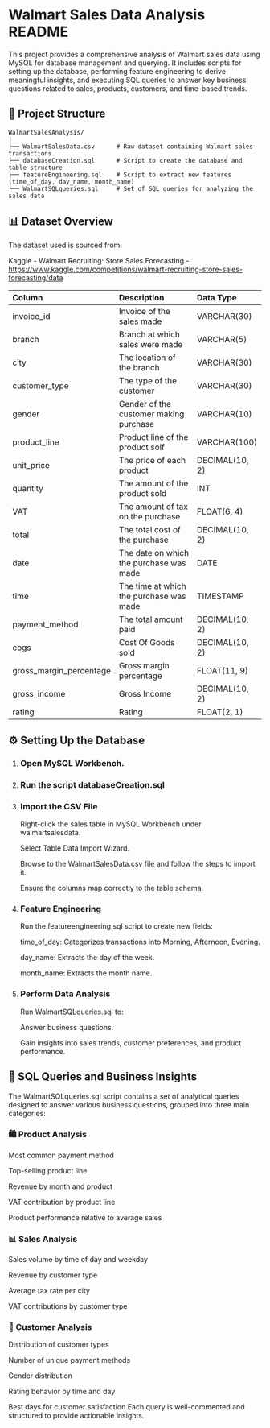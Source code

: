 # Walmart Sales Data Analysis README
This project provides a comprehensive analysis of Walmart sales data using MySQL for database management and querying. 
It includes scripts for setting up the database, performing feature engineering to derive meaningful insights, 
and executing SQL queries to answer key business questions related to sales, products, customers, and time-based trends.


## 📁 Project Structure
    WalmartSalesAnalysis/
    │
    ├── WalmartSalesData.csv      # Raw dataset containing Walmart sales transactions
    ├── databaseCreation.sql      # Script to create the database and table structure
    ├── featureEngineering.sql    # Script to extract new features (time_of_day, day_name, month_name)
    └── WalmartSQLqueries.sql     # Set of SQL queries for analyzing the sales data

## 📊 Dataset Overview
The dataset used is sourced from:

Kaggle - Walmart Recruiting: Store Sales Forecasting - https://www.kaggle.com/competitions/walmart-recruiting-store-sales-forecasting/data



| Column                  | Description                             | Data Type      |
| :---------------------- | :-------------------------------------- | :------------- |
| invoice_id              | Invoice of the sales made               | VARCHAR(30)    |
| branch                  | Branch at which sales were made         | VARCHAR(5)     |
| city                    | The location of the branch              | VARCHAR(30)    |
| customer_type           | The type of the customer                | VARCHAR(30)    |
| gender                  | Gender of the customer making purchase  | VARCHAR(10)    |
| product_line            | Product line of the product solf        | VARCHAR(100)   |
| unit_price              | The price of each product               | DECIMAL(10, 2) |
| quantity                | The amount of the product sold          | INT            |
| VAT                 | The amount of tax on the purchase       | FLOAT(6, 4)    |
| total                   | The total cost of the purchase          | DECIMAL(10, 2) |
| date                    | The date on which the purchase was made | DATE           |
| time                    | The time at which the purchase was made | TIMESTAMP      |
| payment_method                 | The total amount paid                   | DECIMAL(10, 2) |
| cogs                    | Cost Of Goods sold                      | DECIMAL(10, 2) |
| gross_margin_percentage | Gross margin percentage                 | FLOAT(11, 9)   |
| gross_income            | Gross Income                            | DECIMAL(10, 2) |
| rating                  | Rating                                  | FLOAT(2, 1)    |



## ⚙️ Setting Up the Database
1. ### Open MySQL Workbench. 
2. ### Run the script databaseCreation.sql
3. ### Import the CSV File

      Right-click the sales table in MySQL Workbench under walmartsalesdata.
   
      Select Table Data Import Wizard.
   
      Browse to the WalmartSalesData.csv file and follow the steps to import it.
   
      Ensure the columns map correctly to the table schema.

4. ### Feature Engineering

    Run the featureengineering.sql script to create new fields:

    time_of_day: Categorizes transactions into Morning, Afternoon, Evening.

    day_name: Extracts the day of the week.

    month_name: Extracts the month name.

5. ### Perform Data Analysis

    Run WalmartSQLqueries.sql to:

    Answer business questions.

    Gain insights into sales trends, customer preferences, and product performance.

## 🧠 SQL Queries and Business Insights
The WalmartSQLqueries.sql script contains a set of analytical queries designed to answer various business questions, grouped into three main categories:

### 🛍️ Product Analysis
Most common payment method

Top-selling product line

Revenue by month and product

VAT contribution by product line

Product performance relative to average sales

### 📊 Sales Analysis
Sales volume by time of day and weekday

Revenue by customer type

Average tax rate per city

VAT contributions by customer type

### 👥 Customer Analysis
Distribution of customer types

Number of unique payment methods

Gender distribution

Rating behavior by time and day

Best days for customer satisfaction
Each query is well-commented and structured to provide actionable insights.
